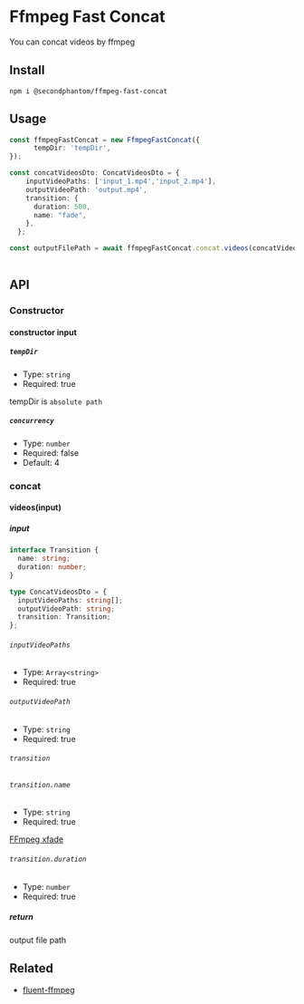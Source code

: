 # Ffmpeg Fast Concat
You can concat videos by ffmpeg 
## Install
```
npm i @secondphantom/ffmpeg-fast-concat
```
## Usage
```ts
const ffmpegFastConcat = new FfmpegFastConcat({
      tempDir: 'tempDir',
});

const concatVideosDto: ConcatVideosDto = {
    inputVideoPaths: ['input_1.mp4','input_2.mp4'],
    outputVideoPath: 'output.mp4',
    transition: {
      duration: 500,
      name: "fade",
    },
  };

const outputFilePath = await ffmpegFastConcat.concat.videos(concatVideosDto);
    
```
## API
### Constructor
#### constructor input
##### `tempDir`
- Type: `string`
- Required: true

tempDir is `absolute path`
##### `concurrency`
- Type: `number`
- Required: false
- Default: 4
### concat
#### videos(input)
##### input
```ts
interface Transition {
  name: string;
  duration: number;
}

type ConcatVideosDto = {
  inputVideoPaths: string[];
  outputVideoPath: string;
  transition: Transition;
};

```
###### `inputVideoPaths`
- Type: `Array<string>`
- Required: true
###### `outputVideoPath`
- Type: `string`
- Required: true
###### `transition`
###### `transition.name`
- Type: `string`
- Required: true

[FFmpeg xfade](https://trac.ffmpeg.org/wiki/Xfade)
###### `transition.duration`
- Type: `number`
- Required: true
##### return
output file path

## Related
- [fluent-ffmpeg](https://github.com/fluent-ffmpeg/node-fluent-ffmpeg)


